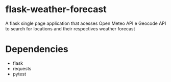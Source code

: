 # flask-weather-forecast
A flask single page application that acesses Open Meteo API e Geocode API to search for locations and their respectives weather forecast

# Dependencies
* flask
* requests
* pytest
